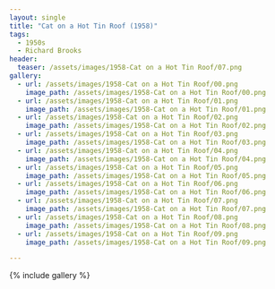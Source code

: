```yaml
---
layout: single
title: "Cat on a Hot Tin Roof (1958)"
tags:
  - 1950s 
  - Richard Brooks
header:
  teaser: /assets/images/1958-Cat on a Hot Tin Roof/07.png
gallery:
  - url: /assets/images/1958-Cat on a Hot Tin Roof/00.png
    image_path: /assets/images/1958-Cat on a Hot Tin Roof/00.png  
  - url: /assets/images/1958-Cat on a Hot Tin Roof/01.png
    image_path: /assets/images/1958-Cat on a Hot Tin Roof/01.png
  - url: /assets/images/1958-Cat on a Hot Tin Roof/02.png
    image_path: /assets/images/1958-Cat on a Hot Tin Roof/02.png
  - url: /assets/images/1958-Cat on a Hot Tin Roof/03.png
    image_path: /assets/images/1958-Cat on a Hot Tin Roof/03.png
  - url: /assets/images/1958-Cat on a Hot Tin Roof/04.png
    image_path: /assets/images/1958-Cat on a Hot Tin Roof/04.png
  - url: /assets/images/1958-Cat on a Hot Tin Roof/05.png
    image_path: /assets/images/1958-Cat on a Hot Tin Roof/05.png
  - url: /assets/images/1958-Cat on a Hot Tin Roof/06.png
    image_path: /assets/images/1958-Cat on a Hot Tin Roof/06.png
  - url: /assets/images/1958-Cat on a Hot Tin Roof/07.png
    image_path: /assets/images/1958-Cat on a Hot Tin Roof/07.png
  - url: /assets/images/1958-Cat on a Hot Tin Roof/08.png
    image_path: /assets/images/1958-Cat on a Hot Tin Roof/08.png
  - url: /assets/images/1958-Cat on a Hot Tin Roof/09.png
    image_path: /assets/images/1958-Cat on a Hot Tin Roof/09.png

---
```

{% include gallery %}
